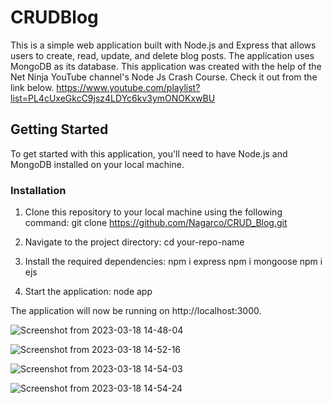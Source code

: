 # CRUDBlog

This is a simple web application built with Node.js and Express that allows users to create, read, update, and delete blog posts. The application uses MongoDB as its database.
This application was created with the help of the Net Ninja YouTube channel's Node Js Crash Course. Check it out from the link below. https://www.youtube.com/playlist?list=PL4cUxeGkcC9jsz4LDYc6kv3ymONOKxwBU

## Getting Started
To get started with this application, you'll need to have Node.js and MongoDB installed on your local machine.

### Installation
1. Clone this repository to your local machine using the following command: git clone https://github.com/Nagarco/CRUD_Blog.git

2. Navigate to the project directory: cd your-repo-name

3. Install the required dependencies: 
npm i express
npm i mongoose
npm i ejs

4. Start the application: node app

The application will now be running on http://localhost:3000.

![Screenshot from 2023-03-18 14-48-04](https://user-images.githubusercontent.com/73566933/226107052-dcfa75cf-7aee-4104-bd5c-fc836763b3a4.png)


![Screenshot from 2023-03-18 14-52-16](https://user-images.githubusercontent.com/73566933/226107193-0b40ff03-de94-44fe-b667-641d5aeffb67.png)


![Screenshot from 2023-03-18 14-54-03](https://user-images.githubusercontent.com/73566933/226107501-e37a1432-5f42-4b9c-93c5-83f297e80bec.png)


![Screenshot from 2023-03-18 14-54-24](https://user-images.githubusercontent.com/73566933/226107513-3013117e-88cd-4c16-aa82-bb809ed44183.png)



